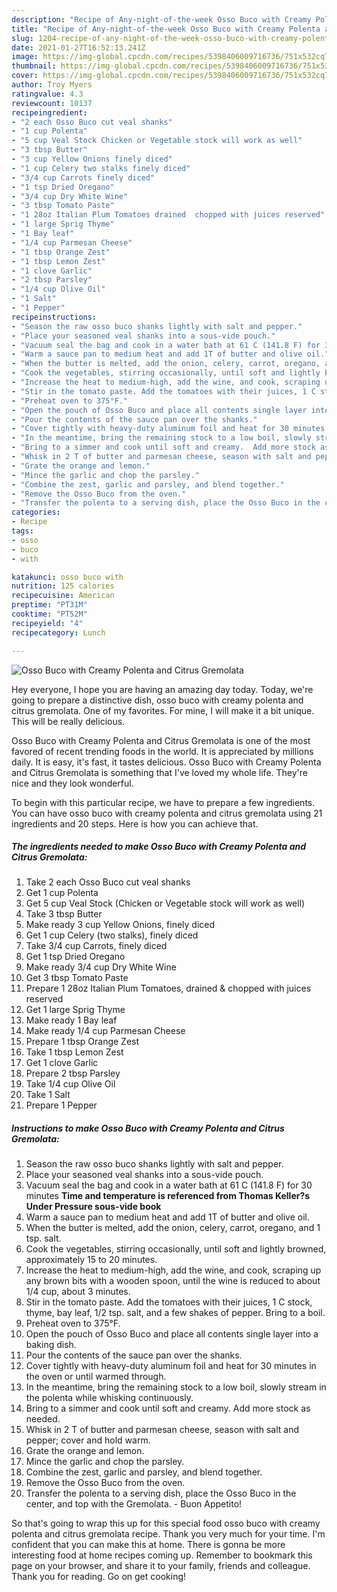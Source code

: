 ```yaml
---
description: "Recipe of Any-night-of-the-week Osso Buco with Creamy Polenta and Citrus Gremolata"
title: "Recipe of Any-night-of-the-week Osso Buco with Creamy Polenta and Citrus Gremolata"
slug: 1204-recipe-of-any-night-of-the-week-osso-buco-with-creamy-polenta-and-citrus-gremolata
date: 2021-01-27T16:52:13.241Z
image: https://img-global.cpcdn.com/recipes/5398406009716736/751x532cq70/osso-buco-with-creamy-polenta-and-citrus-gremolata-recipe-main-photo.jpg
thumbnail: https://img-global.cpcdn.com/recipes/5398406009716736/751x532cq70/osso-buco-with-creamy-polenta-and-citrus-gremolata-recipe-main-photo.jpg
cover: https://img-global.cpcdn.com/recipes/5398406009716736/751x532cq70/osso-buco-with-creamy-polenta-and-citrus-gremolata-recipe-main-photo.jpg
author: Troy Myers
ratingvalue: 4.3
reviewcount: 10137
recipeingredient:
- "2 each Osso Buco cut veal shanks"
- "1 cup Polenta"
- "5 cup Veal Stock Chicken or Vegetable stock will work as well"
- "3 tbsp Butter"
- "3 cup Yellow Onions finely diced"
- "1 cup Celery two stalks finely diced"
- "3/4 cup Carrots finely diced"
- "1 tsp Dried Oregano"
- "3/4 cup Dry White Wine"
- "3 tbsp Tomato Paste"
- "1 28oz Italian Plum Tomatoes drained  chopped with juices reserved"
- "1 large Sprig Thyme"
- "1 Bay leaf"
- "1/4 cup Parmesan Cheese"
- "1 tbsp Orange Zest"
- "1 tbsp Lemon Zest"
- "1 clove Garlic"
- "2 tbsp Parsley"
- "1/4 cup Olive Oil"
- "1 Salt"
- "1 Pepper"
recipeinstructions:
- "Season the raw osso buco shanks lightly with salt and pepper."
- "Place your seasoned veal shanks into a sous-vide pouch."
- "Vacuum seal the bag and cook in a water bath at 61 C (141.8 F) for 30 minutes **Time and temperature is referenced from Thomas Keller?s Under Pressure sous-vide book**"
- "Warm a sauce pan to medium heat and add 1T of butter and olive oil."
- "When the butter is melted, add the onion, celery, carrot, oregano, and 1 tsp. salt."
- "Cook the vegetables, stirring occasionally, until soft and lightly browned, approximately 15 to 20 minutes."
- "Increase the heat to medium-high, add the wine, and cook, scraping up any brown bits with a wooden spoon, until the wine is reduced to about 1/4 cup, about 3 minutes."
- "Stir in the tomato paste. Add the tomatoes with their juices, 1 C stock, thyme, bay leaf, 1/2 tsp. salt, and a few shakes of pepper. Bring to a boil."
- "Preheat oven to 375°F."
- "Open the pouch of Osso Buco and place all contents single layer into a baking dish."
- "Pour the contents of the sauce pan over the shanks."
- "Cover tightly with heavy-duty aluminum foil and heat for 30 minutes in the oven or until warmed through."
- "In the meantime, bring the remaining stock to a low boil, slowly stream in the polenta while whisking continuously."
- "Bring to a simmer and cook until soft and creamy.  Add more stock as needed."
- "Whisk in 2 T of butter and parmesan cheese, season with salt and pepper; cover and hold warm."
- "Grate the orange and lemon."
- "Mince the garlic and chop the parsley."
- "Combine the zest, garlic and parsley, and blend together."
- "Remove the Osso Buco from the oven."
- "Transfer the polenta to a serving dish, place the Osso Buco in the center, and top with the Gremolata.   Buon Appetito!"
categories:
- Recipe
tags:
- osso
- buco
- with

katakunci: osso buco with 
nutrition: 125 calories
recipecuisine: American
preptime: "PT31M"
cooktime: "PT52M"
recipeyield: "4"
recipecategory: Lunch

---
```



![Osso Buco with Creamy Polenta and Citrus Gremolata](https://img-global.cpcdn.com/recipes/5398406009716736/751x532cq70/osso-buco-with-creamy-polenta-and-citrus-gremolata-recipe-main-photo.jpg)

Hey everyone, I hope you are having an amazing day today. Today, we're going to prepare a distinctive dish, osso buco with creamy polenta and citrus gremolata. One of my favorites. For mine, I will make it a bit unique. This will be really delicious.



Osso Buco with Creamy Polenta and Citrus Gremolata is one of the most favored of recent trending foods in the world. It is appreciated by millions daily. It is easy, it's fast, it tastes delicious. Osso Buco with Creamy Polenta and Citrus Gremolata is something that I've loved my whole life. They're nice and they look wonderful.


To begin with this particular recipe, we have to prepare a few ingredients. You can have osso buco with creamy polenta and citrus gremolata using 21 ingredients and 20 steps. Here is how you can achieve that.

<!--inarticleads1-->

##### The ingredients needed to make Osso Buco with Creamy Polenta and Citrus Gremolata:

1. Take 2 each Osso Buco cut veal shanks
1. Get 1 cup Polenta
1. Get 5 cup Veal Stock (Chicken or Vegetable stock will work as well)
1. Take 3 tbsp Butter
1. Make ready 3 cup Yellow Onions, finely diced
1. Get 1 cup Celery (two stalks), finely diced
1. Take 3/4 cup Carrots, finely diced
1. Get 1 tsp Dried Oregano
1. Make ready 3/4 cup Dry White Wine
1. Get 3 tbsp Tomato Paste
1. Prepare 1 28oz Italian Plum Tomatoes, drained &amp; chopped with juices reserved
1. Get 1 large Sprig Thyme
1. Make ready 1 Bay leaf
1. Make ready 1/4 cup Parmesan Cheese
1. Prepare 1 tbsp Orange Zest
1. Take 1 tbsp Lemon Zest
1. Get 1 clove Garlic
1. Prepare 2 tbsp Parsley
1. Take 1/4 cup Olive Oil
1. Take 1 Salt
1. Prepare 1 Pepper




<!--inarticleads2-->

##### Instructions to make Osso Buco with Creamy Polenta and Citrus Gremolata:

1. Season the raw osso buco shanks lightly with salt and pepper.
1. Place your seasoned veal shanks into a sous-vide pouch.
1. Vacuum seal the bag and cook in a water bath at 61 C (141.8 F) for 30 minutes **Time and temperature is referenced from Thomas Keller?s Under Pressure sous-vide book**
1. Warm a sauce pan to medium heat and add 1T of butter and olive oil.
1. When the butter is melted, add the onion, celery, carrot, oregano, and 1 tsp. salt.
1. Cook the vegetables, stirring occasionally, until soft and lightly browned, approximately 15 to 20 minutes.
1. Increase the heat to medium-high, add the wine, and cook, scraping up any brown bits with a wooden spoon, until the wine is reduced to about 1/4 cup, about 3 minutes.
1. Stir in the tomato paste. Add the tomatoes with their juices, 1 C stock, thyme, bay leaf, 1/2 tsp. salt, and a few shakes of pepper. Bring to a boil.
1. Preheat oven to 375°F.
1. Open the pouch of Osso Buco and place all contents single layer into a baking dish.
1. Pour the contents of the sauce pan over the shanks.
1. Cover tightly with heavy-duty aluminum foil and heat for 30 minutes in the oven or until warmed through.
1. In the meantime, bring the remaining stock to a low boil, slowly stream in the polenta while whisking continuously.
1. Bring to a simmer and cook until soft and creamy.  Add more stock as needed.
1. Whisk in 2 T of butter and parmesan cheese, season with salt and pepper; cover and hold warm.
1. Grate the orange and lemon.
1. Mince the garlic and chop the parsley.
1. Combine the zest, garlic and parsley, and blend together.
1. Remove the Osso Buco from the oven.
1. Transfer the polenta to a serving dish, place the Osso Buco in the center, and top with the Gremolata.   - Buon Appetito!




So that's going to wrap this up for this special food osso buco with creamy polenta and citrus gremolata recipe. Thank you very much for your time. I'm confident that you can make this at home. There is gonna be more interesting food at home recipes coming up. Remember to bookmark this page on your browser, and share it to your family, friends and colleague. Thank you for reading. Go on get cooking!
